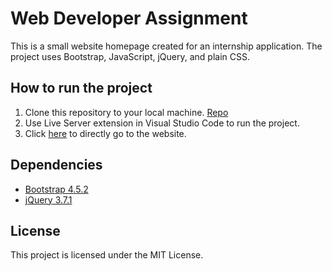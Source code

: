 # Web Developer Assignment

This is a small website homepage created for an internship application. The project uses Bootstrap, JavaScript, jQuery, and plain CSS.

## How to run the project

1. Clone this repository to your local machine. [Repo](https://github.com/TarunRaveesh/WebDesign.git)
2. Use Live Server extension in Visual Studio Code to run the project.
3. Click [here]() to directly go to the website.

## Dependencies

- [Bootstrap 4.5.2](https://getbootstrap.com/docs/4.5/getting-started/download/)
- [jQuery 3.7.1](https://jquery.com/download/)

## License

This project is licensed under the MIT License.
